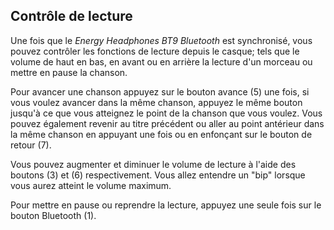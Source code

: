 ﻿## Contrôle de lecture

Une fois que le *Energy Headphones BT9 Bluetooth* est synchronisé, vous pouvez contrôler les fonctions de lecture depuis le casque; tels que le volume de haut en bas, en avant ou en arrière la lecture d'un morceau ou mettre en pause la chanson.

Pour avancer une chanson appuyez sur le bouton avance (5) une fois, si vous voulez avancer dans la même chanson, appuyez le même bouton jusqu'à ce que vous atteignez le point de la chanson que vous voulez. Vous pouvez également revenir au titre précédent ou aller au point antérieur dans la même chanson en appuyant une fois ou en enfonçant sur le bouton de retour (7).

Vous pouvez augmenter et diminuer le volume de lecture à l'aide des boutons (3) et (6) respectivement. Vous allez entendre un "bip" lorsque vous aurez atteint le volume maximum.

Pour mettre en pause ou reprendre la lecture, appuyez une seule fois sur le bouton Bluetooth (1).
